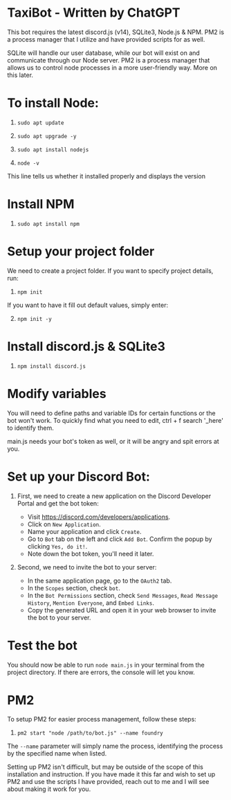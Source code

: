 # TaxiBot - Written by ChatGPT

This bot requires the latest discord.js (v14), SQLite3, Node.js & NPM. PM2 is a process manager that I utilize and have provided scripts for as well.

SQLite will handle our user database, while our bot will exist on and communicate through our Node server. PM2 is a process manager that allows us to control node processes in a more user-friendly way. More on this later.

# To install Node:

1. `sudo apt update`

2. `sudo apt upgrade -y`

3. `sudo apt install nodejs`

4. `node -v`

This line tells us whether it installed properly and displays the version

# Install NPM

1. `sudo apt install npm`

# Setup your project folder

We need to create a project folder. If you want to specify project details, run:

1. `npm init`

If you want to have it fill out default values, simply enter:

2. `npm init -y`

# Install discord.js & SQLite3

1. `npm install discord.js`

# Modify variables

You will need to define paths and variable IDs for certain functions or the bot won't work. To quickly find what you need to edit, ctrl + f search '_here' to identify them. 

main.js needs your bot's token as well, or it will be angry and spit errors at you.

# Set up your Discord Bot:

1. First, we need to create a new application on the Discord Developer Portal and get the bot token:
   - Visit https://discord.com/developers/applications.
   - Click on `New Application`.
   - Name your application and click `Create`.
   - Go to `Bot` tab on the left and click `Add Bot`. Confirm the popup by clicking `Yes, do it!`.
   - Note down the bot token, you'll need it later.

2. Second, we need to invite the bot to your server:
   - In the same application page, go to the `OAuth2` tab.
   - In the `Scopes` section, check `bot`.
   - In the `Bot Permissions` section, check `Send Messages`, `Read Message History`, `Mention Everyone`, and `Embed Links`.
   - Copy the generated URL and open it in your web browser to invite the bot to your server.

# Test the bot

You should now be able to run `node main.js` in your terminal from the project directory. If there are errors, the console will let you know.

# PM2

To setup PM2 for easier process management, follow these steps:

1. `pm2 start "node /path/to/bot.js" --name foundry`

The `--name` parameter will simply name the process, identifying the process by the specified name when listed.

Setting up PM2 isn't difficult, but may be outside of the scope of this installation and instruction. If you have made it this far and wish to set up PM2 and use the scripts I have provided, reach out to me and I will see about making it work for you.